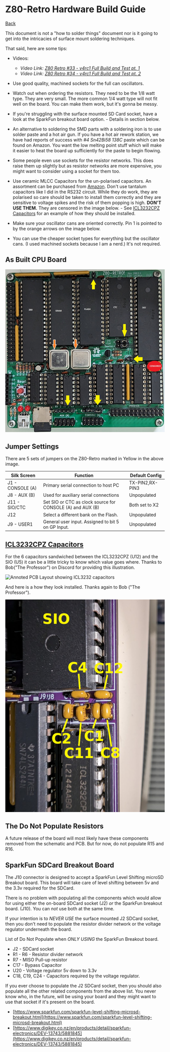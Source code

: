 # Z80-Retro Hardware Build Guide

[Back](./README.md)

This document is not a "how to solder things" document nor is it going to get
into the intricacies of surface mount soldering techniques.

That said, here are some tips:

- Videos:
  - _Video Link: [Z80 Retro #33 - v4rc1 Full Build and Test pt.
    1](https://youtu.be/X0ApysAFA7k)_
  - _Video Link: [Z80 Retro #34 - v4rc1 Full Build and Test pt.
    2](https://youtu.be/aZyimz6YkGY)_

- Use good quality, machined sockets for the full can oscillators.
- Watch out when ordering the resistors.  They need to be the 1/8 watt type.
  They are very small.  The more common 1/4 watt type will not fit well on the
  board.  You can make them work, but it's gonna be messy.
- If you're struggling with the surface mounted SD Card socket, have a look at
  the SparkFun breakout board option. - Details in section below.
- An alternative to soldering the SMD parts with a soldering iron is to use
  solder paste and a hot air gun.  If you have a hot air rework station, we have
  had reports of success with _#4 Sn42Bi58 138C_ paste which can be found on
  Amazon.  You want the low melting point stuff which will make it easier to
  heat the board up sufficiently for the paste to begin flowing.
- Some people even use sockets for the resistor networks.  This does raise them
  up slightly but as resistor networks are more expensive, you might want to
  consider using a socket for them too.
- Use ceramic MLCC Capacitors for the un-polarised capacitors.  An assortment
  can be purchased from
  [Amazon](https://www.amazon.com/ceramic-capacitor-kit/s?k=ceramic+capacitor+kit).
  Don't use tantalum capacitors like I did in the RS232 circuit.  While they do
  work, they are polarised so care should be taken to install them correctly and
  they are sensitive to voltage spikes and the risk of them popping is high.
  **DON'T USE THEM.** They are censored in the image below.  - See [ICL3232CPZ
  Capacitors](#icl3232cpz-capacitors) for an example of how they should be
  installed.
- Make sure your oscillator cans are oriented correctly.  Pin 1 is pointed to by
  the orange arrows on the image below.
- You can use the cheaper socket types for everything but the oscillator cans.
  (I used machined sockets because I am a nerd.)  It's not required.

## As Built CPU Board

![Photo of Z80 Retro As Built](./assets/z80-retro-as-built.jpg)

## Jumper Settings

There are 5 sets of jumpers on the Z80-Retro marked in Yellow in the above
image.

<!-- markdownlint-disable -->
|Silk Screen      |Function                                                     |Default Config
|---------------- |------------------------------------------------------------ |---------------
|J1 - CONSOLE (A) |Primary serial connection to host PC                         |TX-PIN2,RX-PIN3
|J8 - AUX (B)     |Used for auxiliary serial connections                        |Unpopulated
|J11 - SIO/CTC    |Set SIO or CTC as clock source for CONSOLE (A) and AUX (B)   |Both set to X2
|J12              |Select a different bank on the Flash.                        |Unpopulated
|J9 - USER1       |General user input.  Assigned to bit 5 on GP Input.          |Unpopulated
<!-- markdownlint-restore -->

## [ICL3232CPZ Capacitors](#icl3232cpz-capacitors)

For the 6 capacitors sandwiched between the ICL3232CPZ (U12) and the SIO (U5) it
can be a little tricky to know which value goes where.  Thanks to Bob("The
Professor") on Discord for providing this illustration.

![Annoted PCB Layout showing ICL3232
capacitors](./assets/z80-retro-ic3232-capcitors.jpg)

And here is a how they look installed.  Thanks again to Bob ("The Professor").

![Cropped Closup Of ICL3232 capacitors installed](./assets/z80-retro-ic3232-asbuilt.jpg)

## The Do Not Populate Resistors

A future release of the board will most likely have these components removed
from the schematic and PCB.  But for now, do not populate R15 and R16.

## SparkFun SDCard Breakout Board

The J10 connector is designed to accept a SparkFun Level Shifting microSD
Breakout board.  This board will take care of level shifting between 5v and the
3.3v required for the SDCard.

There is no problem with populating all the components which would allow for
using either the on-board SDCard socket (J2) _or_ the SparkFun breakout board.
(J10).  You can _not_ use both at the same time.

If your intention is to _NEVER USE_ the surface mounted J2 SDCard socket, then
you don't need to populate the resistor divider network or the voltage
regulator underneath the board.

List of Do Not Populate when _ONLY USING_ the SparkFun Breakout board.

- J2  - SDCard socket
- R1  - R6 - Resistor divider network
- R7  - MISO Pull-up resistor
- C17 - Bypass Capacitor
- U20 - Voltage regulator 5v down to 3.3v
- C18, C19, C24 - Capacitors required by the voltage regulator.

If you ever choose to populate the J2 SDCard socket, then you should also
populate all the other related components from the above list.  You never know
who, in the future, will be using your board and they might want to use that
socket if it's present on the board.

- [https://www.sparkfun.com/sparkfun-level-shifting-microsd-breakout.html](https://www.sparkfun.com/sparkfun-level-shifting-microsd-breakout.html)
- [https://www.digikey.co.nz/en/products/detail/sparkfun-electronics/DEV-13743/5881845](https://www.digikey.co.nz/en/products/detail/sparkfun-electronics/DEV-13743/5881845)
